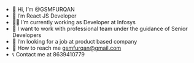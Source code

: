 - 👋 Hi, I’m @GSMFURQAN
- 👀 I’m React JS Developer
- 🧑‍💻 I’m currently working as Developer at Infosys
- 💼 I want to work with professional team under the guidance of Senior Developers
- 🏬 I’m looking for a job at product based company
- 📧 How to reach me gsmfurqan@gmail.com
- 📞 Contact me at 8639410779

<!---
GSMFURQAN/GSMFURQAN is a ✨ special ✨ repository because its `README.md` (this file) appears on your GitHub profile.
You can click the Preview link to take a look at your changes.
--->
